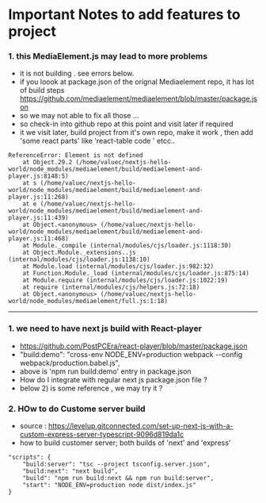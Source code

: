 # Important Notes to add features to project


### 1. this MediaElement.js may lead to more problems
- it is not building . see errors below.
- if you loook at package.json of the orignal Mediaelement repo, it has lot of build steps https://github.com/mediaelement/mediaelement/blob/master/package.json
- so we may not able to fix all those ...
- so check-in into github repo at this point and visit later if required
- it we visit later, build project from it's own repo, make it work , then add 'some react parts' like  'react-table code ' etcc..

```
ReferenceError: Element is not defined
    at Object.29.2 (/home/valuec/nextjs-hello-world/node_modules/mediaelement/build/mediaelement-and-player.js:8148:5)
    at s (/home/valuec/nextjs-hello-world/node_modules/mediaelement/build/mediaelement-and-player.js:11:268)
    at e (/home/valuec/nextjs-hello-world/node_modules/mediaelement/build/mediaelement-and-player.js:11:439)
    at Object.<anonymous> (/home/valuec/nextjs-hello-world/node_modules/mediaelement/build/mediaelement-and-player.js:11:468)
    at Module._compile (internal/modules/cjs/loader.js:1118:30)
    at Object.Module._extensions..js (internal/modules/cjs/loader.js:1138:10)
    at Module.load (internal/modules/cjs/loader.js:982:32)
    at Function.Module._load (internal/modules/cjs/loader.js:875:14)
    at Module.require (internal/modules/cjs/loader.js:1022:19)
    at require (internal/modules/cjs/helpers.js:72:18)
    at Object.<anonymous> (/home/valuec/nextjs-hello-world/node_modules/mediaelement/full.js:1:18)
```


--------------------------------------------------------------------------
### 1. we need to have next js build with  React-player
- https://github.com/PostPCEra/react-player/blob/master/package.json
- "build:demo": "cross-env NODE_ENV=production webpack --config webpack/production.babel.js",
- above is 'npm run build:demo' entry in package.json
- How do I integrate with regular next js package.json file ?
- below 2) is some reference , we may try it ?



### 2. HOw to do Custome server build
- source : https://levelup.gitconnected.com/set-up-next-js-with-a-custom-express-server-typescript-9096d819da1c
- how to build customer server; both builds of 'next' and 'express'
```
"scripts": {
    "build:server": "tsc --project tsconfig.server.json",
    "build:next": "next build",
    "build": "npm run build:next && npm run build:server",
    "start": "NODE_ENV=production node dist/index.js"
}
```
